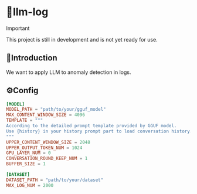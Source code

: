 # 🤖llm-log

> [!IMPORTANT]
> This project is still in development and is not yet ready for use.

## 📄Introduction

We want to apply LLM to anomaly detection in logs.

## ⚙️Config

```toml
[MODEL]
MODEL_PATH = "path/to/your/gguf_model"
MAX_CONTENT_WINDOW_SIZE = 4096
TEMPLATE = """
According to the detailed prompt template provided by GGUF model.
Use {history} in your history prompt part to load conversation history.
"""
UPPER_CONTENT_WINDOW_SIZE = 2048
UPPER_OUTPUT_TOKEN_NUM = 1024
GPU_LAYER_NUM = 0
CONVERSATION_ROUND_KEEP_NUM = 1
BUFFER_SIZE = 1

[DATASET]
DATASET_PATH = "path/to/your/dataset"
MAX_LOG_NUM = 2000
```

